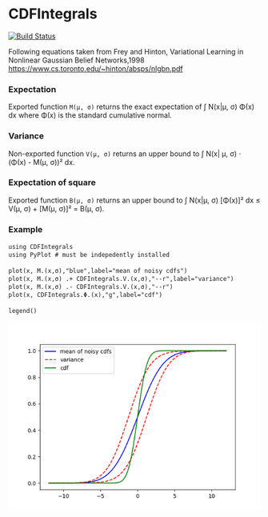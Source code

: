 # CDFIntegrals

[![Build Status](https://github.com/ngiann/CDFIntegrals.jl/actions/workflows/CI.yml/badge.svg?branch=main)](https://github.com/ngiann/CDFIntegrals.jl/actions/workflows/CI.yml?query=branch%3Amain)

Following equations taken from Frey and Hinton, 
Variational Learning in Nonlinear Gaussian Belief Networks,1998
https://www.cs.toronto.edu/~hinton/absps/nlgbn.pdf

### Expectation
Exported function `M(μ, σ)` returns the exact expectation  of ∫ N(x|μ, σ) Φ(x) dx where Φ(x) is the standard cumulative normal.

### Variance
Non-exported function `V(μ, σ)` returns an upper bound to ∫ N(x| μ, σ) ⋅ (Φ(x) - M(μ, σ))² dx.

### Expectation of square
Exported function `B(μ, σ)` returns an upper bound to ∫ N(x|μ, σ) [Φ(x)]² dx ≤ V(μ, σ) + [M(μ, σ)]² = B(μ, σ).

### Example

```
using CDFIntegrals
using PyPlot # must be indepedently installed

plot(x, M.(x,σ),"blue",label="mean of noisy cdfs")
plot(x, M.(x,σ) .+ CDFIntegrals.V.(x,σ),"--r",label="variance")
plot(x, M.(x,σ) .- CDFIntegrals.V.(x,σ),"--r")
plot(x, CDFIntegrals.Φ.(x),"g",label="cdf")

legend()
```
![example](cdf_with_interval.png)
